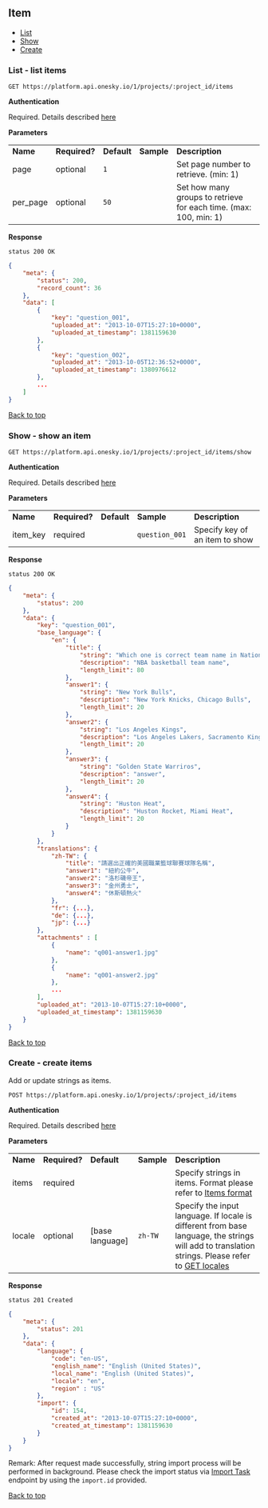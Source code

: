 ## Item
- [List](#list---list-items)
- [Show](#show---show-an-item)
- [Create](#create---create-items)


### List - list items

    GET https://platform.api.onesky.io/1/projects/:project_id/items

**Authentication**

Required. Details described [here](/README.md#authentication)

**Parameters**

<table>
    <tr>
        <td><strong>Name</strong></td>
        <td><strong>Required?</strong></td>
        <td><strong>Default</strong></td>
        <td><strong>Sample</strong></td>
        <td><strong>Description</strong></td>
    </tr>
    <tr>
        <td>page</td>
        <td>optional</td>
        <td><code>1</code></td>
        <td></td>
        <td>Set page number to retrieve. (min: 1)</td>
    </tr>
    <tr>
        <td>per_page</td>
        <td>optional</td>
        <td><code>50</code></td>
        <td></td>
        <td>Set how many groups to retrieve for each time. (max: 100, min: 1)</td>
    </tr>
</table>

**Response**

```
status 200 OK
```
``` json
{
    "meta": {
        "status": 200,
        "record_count": 36
    },
    "data": [
        {
            "key": "question_001",
            "uploaded_at": "2013-10-07T15:27:10+0000",
            "uploaded_at_timestamp": 1381159630
        },
        {
            "key": "question_002",
            "uploaded_at": "2013-10-05T12:36:52+0000",
            "uploaded_at_timestamp": 1380976612
        },
        ...
    ]
}
```

[Back to top](#item)

### Show - show an item

    GET https://platform.api.onesky.io/1/projects/:project_id/items/show

**Authentication**

Required. Details described [here](/README.md#authentication)

**Parameters**

<table>
    <tr>
        <td><strong>Name</strong></td>
        <td><strong>Required?</strong></td>
        <td><strong>Default</strong></td>
        <td><strong>Sample</strong></td>
        <td><strong>Description</strong></td>
    </tr>
    <tr>
        <td>item_key</td>
        <td>required</td>
        <td></td>
        <td><code>question_001</code></td>
        <td>Specify key of an item to show</td>
    </tr>
</table>

**Response**

```
status 200 OK
```
``` json
{
    "meta": {
        "status": 200
    },
    "data": {
        "key": "question_001",
        "base_language": {
            "en": {
                "title": {
                    "string": "Which one is correct team name in National Basketball Association (NBA)?",
                    "description": "NBA basketball team name",
                    "length_limit": 80
                },
                "answer1": {
                    "string": "New York Bulls",
                    "description": "New York Knicks, Chicago Bulls",
                    "length_limit": 20
                },
                "answer2": {
                    "string": "Los Angeles Kings",
                    "description": "Los Angeles Lakers, Sacramento Kings",
                    "length_limit": 20
                },
                "answer3": {
                    "string": "Golden State Warriros",
                    "description": "answer",
                    "length_limit": 20
                },
                "answer4": {
                    "string": "Huston Heat",
                    "description": "Huston Rocket, Miami Heat",
                    "length_limit": 20
                }
            }
        },
        "translations": {
            "zh-TW": {
                "title": "請選出正確的美國職業籃球聯賽球隊名稱",
                "answer1": "紐約公牛",
                "answer2": "洛杉磯帝王",
                "answer3": "金州勇士",
                "answer4": "休斯頓熱火"
            },
            "fr": {...},
            "de": {...},
            "jp": {...}
        },
        "attachments" : [
            {
                "name": "q001-answer1.jpg"
            },
            {
                "name": "q001-answer2.jpg"
            },
            ...
        ],
        "uploaded_at": "2013-10-07T15:27:10+0000",
        "uploaded_at_timestamp": 1381159630
    }
}
```

[Back to top](#item)

### Create - create items
Add or update strings as items.

    POST https://platform.api.onesky.io/1/projects/:project_id/items

**Authentication**

Required. Details described [here](/README.md#authentication)

**Parameters**

<table>
    <tr>
        <td><strong>Name</strong></td>
        <td><strong>Required?</strong></td>
        <td><strong>Default</strong></td>
        <td><strong>Sample</strong></td>
        <td><strong>Description</strong></td>
    </tr>
    <tr>
        <td>items</td>
        <td>required</td>
        <td></td>
        <td></td>
        <td>Specify strings in items. Format please refer to <a href="/reference/item_format.md">Items format</a></td>
    </tr>
    <tr>
        <td>locale</td>
        <td>optional</td>
        <td>[base language]</td>
        <td><code>zh-TW</code></td>
        <td>Specify the input language. If locale is different from base language, the strings will add to translation strings. Please refer to <a href="/resources/locale.md">GET locales</a></td>
    </tr>
</table>

**Response**

```
status 201 Created
```
``` json
{
    "meta": {
        "status": 201
    },
    "data": {
        "language": {
            "code": "en-US",
            "english_name": "English (United States)",
            "local_name": "English (United States)",
            "locale": "en",
            "region" : "US"
        },
        "import": {
            "id": 154,
            "created_at": "2013-10-07T15:27:10+0000",
            "created_at_timestamp": 1381159630
        }
    }
}
```
Remark: After request made successfully, string import process will be performed in background. Please check the import status via [Import Task](/resources/import_task.md#show---show-an-import-task) endpoint by using the `import.id` provided.

[Back to top](#item)
